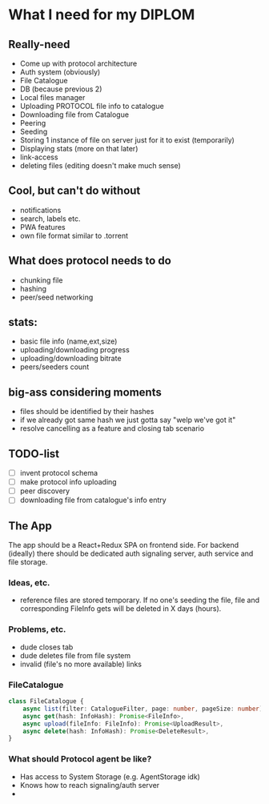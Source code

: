 # What I need for my DIPLOM

## Really-need
- Come up with protocol architecture
- Auth system (obviously)
- File Catalogue 
- DB (because previous 2)
- Local files manager
- Uploading PROTOCOL file info to catalogue
- Downloading file from Catalogue
- Peering
- Seeding
- Storing 1 instance of file on server just for it to exist (temporarily)
- Displaying stats (more on that later)
- link-access
- deleting files (editing doesn't make much sense)

## Cool, but can't do without
- notifications
- search, labels etc.
- PWA features
- own file format similar to .torrent

## What does protocol needs to do
- chunking file
- hashing
- peer/seed networking

## stats:
- basic file info (name,ext,size)
- uploading/downloading progress
- uploading/downloading bitrate
- peers/seeders count

## big-ass considering moments
- files should be identified by their hashes
- if we already got same hash we just gotta say "welp we've got it" 
- resolve cancelling as a feature and closing tab scenario

## TODO-list
- [ ] invent protocol schema
- [ ] make protocol info uploading
- [ ] peer discovery
- [ ] downloading file from catalogue's info entry 

## The App

The app should be a React+Redux SPA on frontend side.
For backend (ideally) there should be dedicated auth signaling server, auth service and file storage.


### Ideas, etc.
- reference files are stored temporary. If no one's seeding the file, file and corresponding FileInfo gets will be deleted in X days (hours). 

### Problems, etc.
- dude closes tab
- dude deletes file from file system
- invalid (file's no more available) links


### FileCatalogue

```typescript
class FileCatalogue {
    async list(filter: CatalogueFilter, page: number, pageSize: number): Promise<FileInfo[]>
    async get(hash: InfoHash): Promise<FileInfo>,
    async upload(fileInfo: FileInfo): Promise<UploadResult>,
    async delete(hash: InfoHash): Promise<DeleteResult>,
}
```

### What should Protocol agent be like?

- Has access to System Storage (e.g. AgentStorage idk)
- Knows how to reach signaling/auth server
- 
